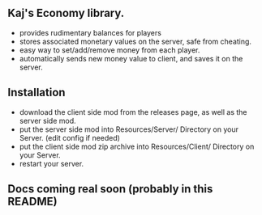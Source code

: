 ## Kaj's Economy library.
- provides rudimentary balances for players
- stores associated monetary values on the server, safe from cheating.
- easy way to set/add/remove money from each player.
- automatically sends new money value to client, and saves it on the server.

## Installation
- download the client side mod from the releases page, as well as the server side mod.
- put the server side mod into Resources/Server/ Directory on your Server. (edit config if needed)
- put the client side mod zip archive into Resources/Client/ Directory on your Server.
- restart your server.

## Docs coming real soon (probably in this README)